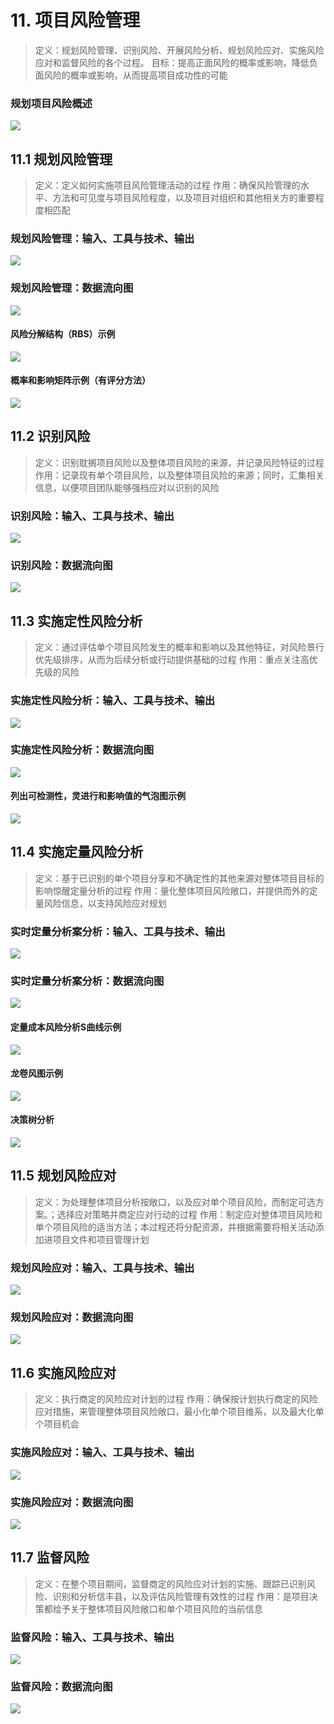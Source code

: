 # 11. 项目风险管理
>定义：规划风险管理、识别风险、开展风险分析、规划风险应对、实施风险应对和监督风险的各个过程。
>目标：提高正面风险的概率或影响，降低负面风险的概率或影响，从而提高项目成功性的可能

### 规划项目风险概述
![](media/15217956322955.jpg)

## 11.1 规划风险管理
>定义：定义如何实施项目风险管理活动的过程
>作用：确保风险管理的水平、方法和可见度与项目风险程度，以及项目对组织和其他相关方的重要程度相匹配

### 规划风险管理：输入、工具与技术、输出
![](media/15217960872511.jpg)

### 规划风险管理：数据流向图
![](media/15217961143785.jpg)

#### 风险分解结构（RBS）示例
![](media/15217962172661.jpg)

#### 概率和影响矩阵示例（有评分方法）
![](media/15217962893260.jpg)


## 11.2 识别风险
>定义：识别耽搁项目风险以及整体项目风险的来源，并记录风险特征的过程
>作用：记录现有单个项目风险，以及整体项目风险的来源；同时，汇集相关信息，以便项目团队能够强档应对以识别的风险

### 识别风险：输入、工具与技术、输出
![](media/15217964651565.jpg)

### 识别风险：数据流向图
![](media/15217965138347.jpg)

## 11.3 实施定性风险分析
>定义：通过评估单个项目风险发生的概率和影响以及其他特征，对风险景行优先级排序，从而为后续分析或行动提供基础的过程
>作用：重点关注高优先级的风险

### 实施定性风险分析：输入、工具与技术、输出
![](media/15217969058059.jpg)

### 实施定性风险分析：数据流向图
![](media/15217969541694.jpg)

#### 列出可检测性，灵进行和影响值的气泡图示例
![](media/15217972254967.jpg)

## 11.4 实施定量风险分析
>定义：基于已识别的单个项目分享和不确定性的其他来源对整体项目目标的影响惊醒定量分析的过程
>作用：量化整体项目风险敞口，并提供而外的定量风险信息，以支持风险应对规划

### 实时定量分析案分析：输入、工具与技术、输出
![](media/15217974730133.jpg)

### 实时定量分析案分析：数据流向图
![](media/15217975050084.jpg)

#### 定量成本风险分析S曲线示例
![](media/15217976037954.jpg)

#### 龙卷风图示例
![](media/15217977099171.jpg)


#### 决策树分析
![](media/15217977469251.jpg)


## 11.5 规划风险应对
>定义：为处理整体项目分析按敞口，以及应对单个项目风险，而制定可选方案。；选择应对策略并商定应对行动的过程
>作用：制定应对整体项目风险和单个项目风险的适当方法；本过程还将分配资源，并根据需要将相关活动添加进项目文件和项目管理计划

### 规划风险应对：输入、工具与技术、输出
![](media/15217979406004.jpg)

### 规划风险应对：数据流向图
![](media/15217979832652.jpg)

## 11.6 实施风险应对
>定义：执行商定的风险应对计划的过程
>作用：确保按计划执行商定的风险应对措施，来管理整体项目风险敞口，最小化单个项目维系，以及最大化单个项目机会

### 实施风险应对：输入、工具与技术、输出
![](media/15217984306668.jpg)


### 实施风险应对：数据流向图
![](media/15217984541779.jpg)


## 11.7 监督风险
>定义：在整个项目期间，监督商定的风险应对计划的实施、跟踪已识别风险、识别和分析信丰县，以及评估风险管理有效性的过程
>作用：是项目决策都给予关于整体项目风险敞口和单个项目风险的当前信息

### 监督风险：输入、工具与技术、输出
![](media/15217986353342.jpg)

### 监督风险：数据流向图
![](media/15217986742092.jpg)



